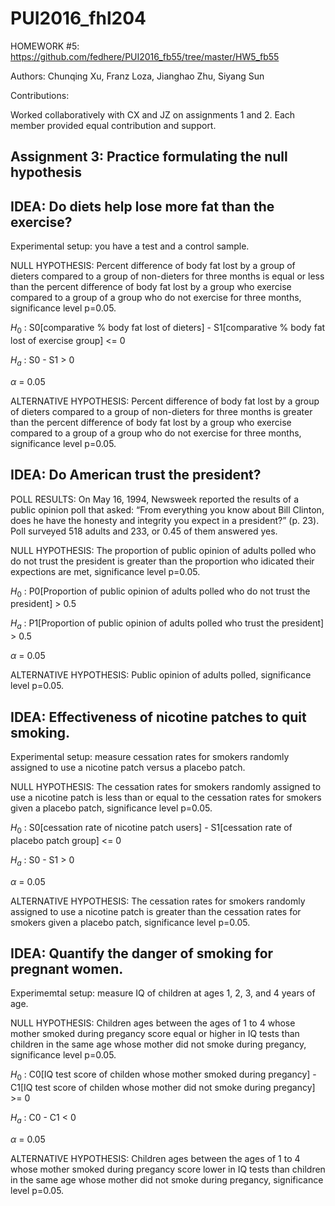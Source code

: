 # PUI2016_fhl204

HOMEWORK #5: https://github.com/fedhere/PUI2016_fb55/tree/master/HW5_fb55

Authors: Chunqing Xu, Franz Loza, Jianghao Zhu, Siyang Sun

Contributions:

Worked collaboratively with CX and JZ on assignments 1 and 2.  Each member provided equal contribution and support.


## Assignment 3: Practice formulating the null hypothesis

## IDEA: Do diets help lose more fat than the exercise?
Experimental setup: you have a test and a control sample.

NULL HYPOTHESIS:
Percent difference of body fat lost by a group of dieters compared to a group of non-dieters for three months is equal or less than the percent difference of body fat lost by a group who exercise compared to a group of a group who do not exercise for three months, significance level p=0.05.

$H_0$ : S0[comparative % body fat lost of dieters] - S1[comparative % body fat lost of exercise group] <= 0

$H_a$ : S0 - S1 > 0

$\alpha$ = 0.05

ALTERNATIVE HYPOTHESIS:
Percent difference of body fat lost by a group of dieters compared to a group of non-dieters for three months is greater than the percent difference of body fat lost by a group who exercise compared to a group of a group who do not exercise for three months, significance level p=0.05.

## IDEA: Do American trust the president?
POLL RESULTS: On May 16, 1994, Newsweek reported the results of a public opinion poll that asked: “From everything you know about Bill Clinton, does he have the honesty and integrity you expect in a president?” (p. 23). Poll surveyed 518 adults and 233, or 0.45 of them answered yes.

NULL HYPOTHESIS:
The proportion of public opinion of adults polled who do not trust the president is greater than the proportion who idicated their expections are met, significance level p=0.05.

$H_0$ : P0[Proportion of public opinion of adults polled who do not trust the president] > 0.5

$H_a$ : P1[Proportion of public opinion of adults polled who trust the president] > 0.5

$\alpha$ = 0.05

ALTERNATIVE HYPOTHESIS:
Public opinion of adults polled, significance level p=0.05.

## IDEA: Effectiveness of nicotine patches to quit smoking.
Experimental setup: measure cessation rates for smokers randomly assigned to use a nicotine patch versus a placebo patch.

NULL HYPOTHESIS:
The cessation rates for smokers randomly assigned to use a nicotine patch is less than or equal to the cessation rates for smokers given a placebo patch, significance level p=0.05.

$H_0$ : S0[cessation rate of nicotine patch users] - S1[cessation rate of placebo patch group] <= 0

$H_a$ : S0 - S1 > 0

$\alpha$ = 0.05

ALTERNATIVE HYPOTHESIS:
The cessation rates for smokers randomly assigned to use a nicotine patch is greater than the cessation rates for smokers given a placebo patch, significance level p=0.05.

## IDEA: Quantify the danger of smoking for pregnant women.
Experimemtal setup: measure IQ of children at ages 1, 2, 3, and 4 years of age.

NULL HYPOTHESIS:
Children ages between the ages of 1 to 4 whose mother smoked during pregancy score equal or higher in IQ tests than children in the same age whose mother did not smoke during pregancy, significance level p=0.05.

$H_0$ : C0[IQ test score of childen whose mother smoked during pregancy] - C1[IQ test score of childen whose mother did not smoke during pregancy] >= 0

$H_a$ : C0 - C1 < 0

$\alpha$ = 0.05

ALTERNATIVE HYPOTHESIS:
Children ages between the ages of 1 to 4 whose mother smoked during pregancy score lower in IQ tests than children in the same age whose mother did not smoke during pregancy, significance level p=0.05.

